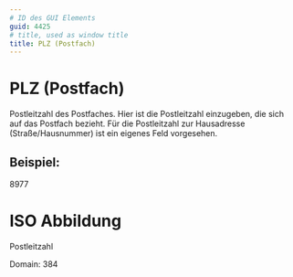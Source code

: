 ```yaml
---
# ID des GUI Elements
guid: 4425
# title, used as window title
title: PLZ (Postfach)
---
```


# PLZ (Postfach)

Postleitzahl des Postfaches. Hier ist die Postleitzahl einzugeben, die sich auf das Postfach bezieht. Für die Postleitzahl zur Hausadresse (Straße/Hausnummer) ist ein eigenes Feld vorgesehen.

## Beispiel:

8977

# ISO Abbildung

Postleitzahl

Domain: 384
